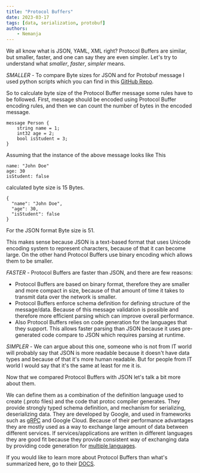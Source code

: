 ```yaml
---
title: "Protocol Buffers"
date: 2023-03-17
tags: [data, serialization, protobuf]
authors:
    - Nemanja
---
```


We all know what is JSON, YAML, XML right? Protocol Buffers are similar, but smaller, faster, and one can say
they are even simpler. Let's try to understand what *smaller*, *faster*, *simpler* means.

*SMALLER* - To compare Byte sizes for JSON and for Protobuf message I used python scripts which you can find in this [GitHub Repo](https://github.com/GoodbyePlanet/compare-sizes).

So to calculate byte size of the Protocol Buffer message some rules have to be followed. First, message should be encoded using Protocol Buffer
encoding rules, and then we can count the number of bytes in the encoded message.

```
message Person {
    string name = 1;
    int32 age = 2;
    bool isStudent = 3;
}
```
Assuming that the instance of the above message looks like This

```
name: "John Doe"
age: 30
isStudent: false
```

calculated byte size is 15 Bytes.

```
{
  "name": "John Doe",
  "age": 30,
  "isStudent": false
}
```

For the JSON format Byte size is 51.

This makes sense because JSON is a text-based format that uses Unicode encoding system to represent characters, because of that it can become large. On the other hand
Protocol Buffers use binary encoding which allows them to be smaller.

*FASTER* - Protocol Buffers are faster than JSON, and there are few reasons:

- Protocol Buffers are based on binary format, therefore they are smaller and more compact in size, because of that amount of time it takes to transmit data over the network is smaller.
- Protocol Buffers enforce schema definition for defining structure of the message/data. Because of this message validation is possible and 
therefore more efficient parsing which can improve overall performance.
- Also Protocol Buffers relies on code generation for the languages that they support. This allows faster parsing than JSON because it uses pre-generated
code compare to JSON which requires parsing at runtime.

*SIMPLER* - We can argue about this one, someone who is not from IT world will probably say that JSON is more readable because it doesn't have
data types and because of that it's more human readable. But for people from IT world I would say that it's the same at least for me it is.

Now that we compared Protocol Buffers with JSON let's talk a bit more about them.

We can define them as a combination of the definition language used to create (.proto files) and the code that protoc compiler generates. They provide strongly
typed schema definition, and mechanism for serializing, deserializing data. They are developed by Google, and used in frameworks such as [gRPC](https://grpc.io/) and Google Cloud.
Because of their performance advantages they are mostly used as a way to exchange large amount of data between different services. If services/applications
are written in different languages they are good fit because they provide consistent way of exchanging data by providing code generation for [multiple languages](https://protobuf.dev/overview/#cross-lang). 

If you would like to learn more about Protocol Buffers than what's summarized here, go to their [DOCS](https://protobuf.dev/).
